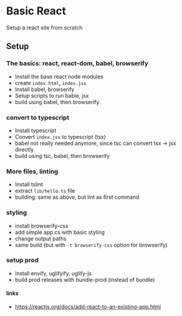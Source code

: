 # Basic React

Setup a react site from scratch

## Setup

### The basics: react, react-dom, babel, browserify

- Install the base react node modules
- create `index.html`, `index.jsx`
- Install babel, browserify
- Setup scripts to run bable, jsx
- build using babel, then browserify

### convert to typescript

- Install typescript
- Convert `index.jsx` to typescript (tsx)
- babel not really needed anymore, since tsc can convert tsx -> jsx directly
- build using tsc, babel, then browserify

### More files, linting

- Install tslint
- extract `lib/hello.ts` file
- building: same as above, but lint as first command

### styling

- install browserify-css
- add simple app.cs with basic styling
- change output paths
- same build (but with `-t browserify-css` option for browserify)

### setup prod

- install envify, uglifyify, uglify-js
- build prod releases with bundle-prod (instead of bundle)

#### links

- https://reactjs.org/docs/add-react-to-an-existing-app.html

